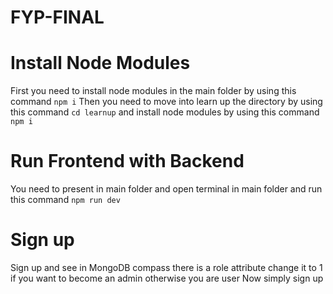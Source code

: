 # FYP-FINAL
# Install Node Modules
First you need to install node modules in the main folder by using this command  `npm i`
Then you need to move into learn up the directory by using this command `cd learnup` and install node modules by using this command `npm i`
# Run Frontend with Backend
You need to present in main folder and open terminal in main folder and run this command `npm run dev`
# Sign up
Sign up and see in MongoDB compass there is a role attribute change it to 1 if you want to become an admin otherwise you are user
Now simply sign up


